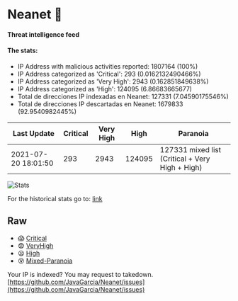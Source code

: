 # Neanet :hocho:
#### Threat intelligence feed
#### The stats:

- IP Address with malicious activities reported: 1807164 (100%)
- IP Address categorized as 'Critical':  293 (0.0162132490466%)
- IP Address categorized as 'Very High':  2943 (0.162851849638%)
- IP Address categorized as 'High':  124095 (6.86683665677)
- Total de direcciones IP indexadas en Neanet:  127331 (7.04590175546%)
- Total de direcciones IP descartadas en Neanet:  1679833 (92.9540982445%)

| Last Update | Critical | Very High | High | Paranoia |
| --- | --- | --- | --- | --- |
| 2021-07-20 18:01:50 | 293 | 2943 | 124095 | 127331 mixed list (Critical + Very High + High)|

![Stats](https://docs.google.com/spreadsheets/d/e/2PACX-1vSnaNMIXVabIpDJjufMlzH7poXnshF3mgd8Is1g9ytUEzVsP5my4Trn8f-xkoLLQ38xpL3HtmUexLo6/pubchart?oid=501124687&format=image)

For the historical stats go to: [link](/stats.csv)
## Raw
- :scream: [Critical](https://raw.githubusercontent.com/JavaGarcia/Neanet/master/blacklists/neanet_critical.txt)
- :fearful: [VeryHigh](https://raw.githubusercontent.com/JavaGarcia/Neanet/master/blacklists/neanet_veryHigh.txtt)
- :frowning: [High](https://raw.githubusercontent.com/JavaGarcia/Neanet/master/blacklists/neanet_high.txt)
- :dizzy_face: [Mixed-Paranoia](https://raw.githubusercontent.com/JavaGarcia/Neanet/master/blacklists/neanet_all.txt)


Your IP is indexed? You may request to takedown. [https://github.com/JavaGarcia/Neanet/issues](https://github.com/JavaGarcia/Neanet/issues)






































































































































































































































































































































































































































































































































































































































































































































































































































































































































































































































































































































































































































































































































































































































































































































































































































































































































































































































































































































































































































































































































































































































































































































































































































































































































































































































































































































































































































































































































































































































































































































































































































































































































































































































































































































































































































































































































































































































































































































































































































































































































































































































































































































































































































































































































































































































































































































































































































































































































































































































































































































































































































































































































































































































































































































































































































































































































































































































































































































































































































































































































































































































































































































































































































































































































































































































































































































































































































































































































































































































































































































































































































































































































































































































































































































































































































































































































































































































































































